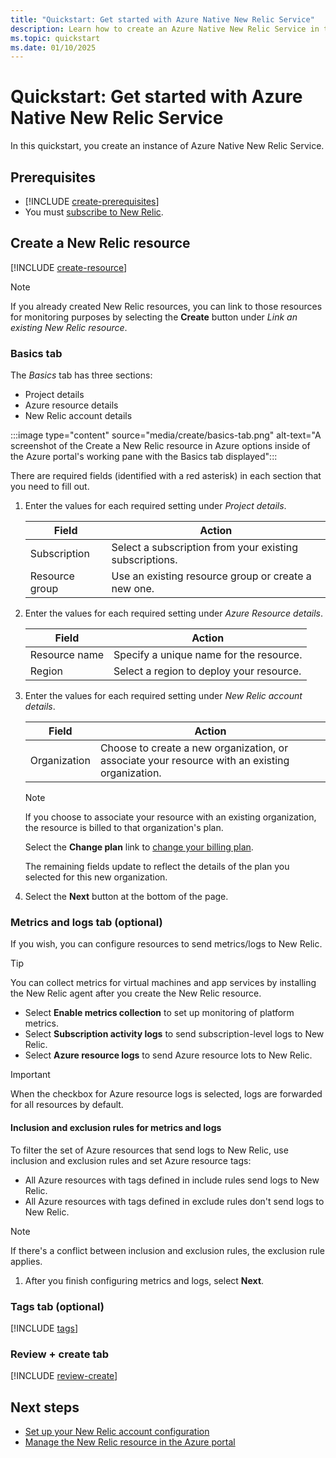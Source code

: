 ```yaml
---
title: "Quickstart: Get started with Azure Native New Relic Service"
description: Learn how to create an Azure Native New Relic Service in the Azure portal.
ms.topic: quickstart
ms.date: 01/10/2025
---
```


# Quickstart: Get started with Azure Native New Relic Service

In this quickstart, you create an instance of Azure Native New Relic Service.

## Prerequisites

- [!INCLUDE [create-prerequisites](../includes/create-prerequisites.md)]
- You must [subscribe to New Relic](overview.md#subscribe-to-new-relic).

## Create a New Relic resource

[!INCLUDE [create-resource](../includes/create-resource.md)]

> [!NOTE]
> If you already created New Relic resources, you can link to those resources for monitoring purposes by selecting the **Create** button under *Link an existing New Relic resource*. 

### Basics tab

The *Basics* tab has three sections:

- Project details
- Azure resource details
- New Relic account details

:::image type="content" source="media/create/basics-tab.png" alt-text="A screenshot of the Create a New Relic resource in Azure options inside of the Azure portal's working pane with the Basics tab displayed":::

There are required fields (identified with a red asterisk) in each section that you need to fill out.

1. Enter the values for each required setting under *Project details*.

    |Field  |Action  |
    |---------|---------|
    |Subscription    |Select a subscription from your existing subscriptions.         |
    |Resource group     |Use an existing resource group or create a new one.          |

1. Enter the values for each required setting under *Azure Resource details*.

    |Field |Action  |
    |---------|---------|
    |Resource name     |Specify a unique name for the resource.    |
    |Region     |Select a region to deploy your resource.         |

1. Enter the values for each required setting under *New Relic account details*.

    |Field  |Action  |
    |---------|---------|
    |Organization     |Choose to create a new organization, or associate your resource with an existing organization.   |

    > [!NOTE]
    > If you choose to associate your resource with an existing organization, the resource is billed to that organization's plan. 

    Select the **Change plan** link to [change your billing plan](manage.md#change-billing-plan). 

    The remaining fields update to reflect the details of the plan you selected for this new organization.

1. Select the **Next** button at the bottom of the page.

### Metrics and logs tab (optional)

If you wish, you can configure resources to send metrics/logs to New Relic. 

> [!TIP]
> You can collect metrics for virtual machines and app services by installing the New Relic agent after you create the New Relic resource.

- Select **Enable metrics collection** to set up monitoring of platform metrics.
- Select **Subscription activity logs** to send subscription-level logs to New Relic.
- Select **Azure resource logs** to send Azure resource lots to New Relic. 

> [!IMPORTANT]
> When the checkbox for Azure resource logs is selected, logs are forwarded for all resources by default.

#### Inclusion and exclusion rules for metrics and logs

To filter the set of Azure resources that send logs to New Relic, use inclusion and exclusion rules and set Azure resource tags:

- All Azure resources with tags defined in include rules send logs to New Relic.
- All Azure resources with tags defined in exclude rules don't send logs to New Relic.

> [!NOTE]
> If there's a conflict between inclusion and exclusion rules, the exclusion rule applies.

1. After you finish configuring metrics and logs, select **Next**.

### Tags tab (optional)

[!INCLUDE [tags](../includes/tags.md)]

### Review + create tab

[!INCLUDE [review-create](../includes/review-create.md)]

## Next steps

- [Set up your New Relic account configuration](https://docs.newrelic.com/docs/infrastructure/microsoft-azure-integrations/get-started/azure-native/#view-your-data-in-new-relic)
- [Manage the New Relic resource in the Azure portal](manage.md)
